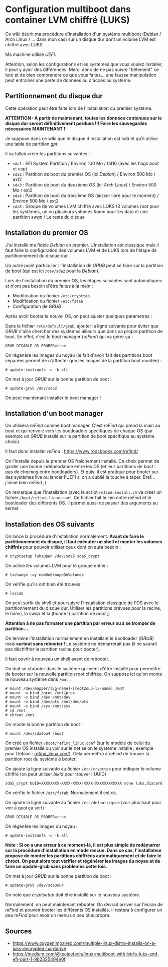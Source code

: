 Configuration multiboot dans container LVM chiffré (LUKS)
=========================================================

Ce wiki décrit ma procédure d'installation d'un système multiboot (Debian /
Arch Linux / ... dans mon cas) sur un disque dur dont un volume LVM est
chiffré avec LUKS.

Ma machine utilise *UEFI*.

Attention, selon les configurations et les systèmes que vous voulez installer,
il peut y avoir des différences. Merci donc de ne pas suivre "bêtement" ce
tuto et de bien comprendre ce que vous faites... une fausse manipulation peut
entraîner une perte de données ou d'accès au système.

## Partitionnement du disque dur

Cette opération peut être faite lors de l'installation du premier système.

**ATTENTION : A partir de maintenant, toutes les données contenues sur le disque dur seront définitivement perdues !!! Faire les sauvegardes nécessaires MAINTENANT !**.

Je suppose dans ce wiki que le disque d'installation est *sda* et qu'il
utilise une table de partition *gpt*.

Il va falloir créer les partitions suivantes :

* `sda1` : EFI System Partition / Environ 100 Mo / fat16 (avec les flags
  *boot* et *esp*)
* `sda2` : Partition de boot du premier OS (ici *Debian*) / Environ 500 Mo /
  ext2
* `sda3` : Partition de boot du deuxième OS (ici *Arch Linux*) /
  Environ 500 Mo / ext2
* `sda4` : Partition de boot du troisième OS (laisser libre pour le moment) /
  Environ 500 Mo / ext2
* `sda5` : Groupe de volumes LVM chiffré avec LUKS (3 volumes *root* pour
  les systèmes, un ou plusieurs volumes *home* pour les data et une partition
  *swap* / Le reste du disque

## Installation du premier OS

J'ai installé ma fidèle *Debian* en premier. L'installation est classique
mais il faut faire la configuration des volumes LVM et de LUKS lors de
l'étape de partitionnement du disque dur.

Un autre point particulier : l'installation de *GRUB* peut se faire sur la
partition de boot (qui est ici `/dev/sda2` pour la *Debian*).

Lors de l'installation du premier OS, les étapes suivantes sont automatiques
et n'ont pas besoin d'être faites à la main :

* Modification du fichier `/etc/crypttab`
* Modification du fichier `/etc/fstab`
* Configuration de *GRUB*

Après avoir booter le nouvel OS, on peut ajuster quelques paramètres :

Dans le fichier `/etc/default/grub`, ajouter la ligne suivante pour éviter
que *GRUB* n'aille chercher des systèmes ailleurs que dans sa propre
partition de boot. En effet, c'est le boot manager (*reFind*) qui va gérer ça :
```
GRUB_DISABLE_OS_PROBER=true
```

On régénère les images du noyau (le fait d'avoir fait des partitions boot
séparées permet de n'affecter que les images de la partition boot montée) :
```
# update-initramfs -u -k all
```

On met à jour *GRUB* sur la bonne partition de boot :
```
# update-grub /dev/sda2
```

On peut maintenant installer le boot manager !

## Installation d'un boot manager

On utilisera *reFind* comme boot manager. C'est *reFind* qui prend la main au
boot et qui renvoie vers les bootloaders spécifiques de chaque OS
(par exemple un *GRUB* installé sur la partition de boot spécifique au
système choisi).

Il faut donc installer *reFind* : <https://www.rodsbooks.com/refind/>

On l'installe depuis le premier OS fraîchement installé. Ce choix permet de
garder une bonne indépendance entre les OS (et leur partitions de boot :
pas de *chaining* entre bootloaders). Et puis, il est pratique pour
booter sur des systèmes live ou lancer l'UEFI si on a oublié la touche à
taper. Bref... j'aime bien *reFind* ;)

On remarque que l'installation (avec le script `refind-install.sh` va créer
un fichier `/boot/refind-linux.conf`. Ce fichier fait le lien entre *reFind*
et le bootloader des différents OS. Il permet aussi de passer des arguments
au kernel.

## Installation des OS suivants

On lance la procédure d'installation normalement.
**Avant de faire le partitionnement du disque, il faut exécuter un shell et monter les volumes chiffrés**
pour pouvoir utiliser ceux dont on aura besoin :
```
# cryptsetup luksOpen /dev/sda5 sda5_crypt
```

On active les volumes LVM pour le groupe entier :
```
# lvchange -ay nomDuGroupeDeVolumes
```

On vérifie qu'ils ont bien été trouvés :
```
# lvscan
```

On peut sortir du shell et poursuivre l'installation classique de l'OS avec
le partitionnement du disque dur. Utiliser les partitions prévues pour la
racine, le *home*, la *swap* et la (bonne !) partition de *boot* ;)

**Attention à ne pas formater une partition par erreur ou à se tromper de partition...**.

On termine l'installation normalement en installant le bootloader (*GRUB*)
mais **surtout sans rebooter !** Le système ne démarrerait pas (il ne saurait
pas déchiffrer la partition racine pour booter).

Il faut ouvrir à nouveau un shell avant de rebooter.

On doit se chrooter dans le système qui vient d'être installé pour permettre
de booter sur la nouvelle partition root chiffrée. On suppose ici qu'on monte
le nouveau système dans `/mnt` :
```
# mount /dev/mapper/[vg-name]-[root2ou3-lv-name] /mnt
# mount -o bind /proc /mnt/proc
# mount -o bind /dev /mnt/dev
# mount -o bind /dev/pts /mnt/dev/pts
# mount -o bind /sys /mnt/sys
# cd /mnt
# chroot /mnt
```

On monte la bonne partition de boot :
```
# mount /dev/sda3ou4 /boot
```

On créé un fichier `/boot/refind_linux.conf` (sur le modèle de celui du
premier OS installé ou voir sur le net selon le système installé ;
exemple pour Debian : [refind_linux.conf](./refind_linux.conf)).
Cela permettra à *reFind* de trouver la partition root du système à booter.

On ajoute la ligne suivante au fichier `/etc/crypttab` pour indiquer le
volume chiffré (on peut utiliser *blkid* pour trouver l'UUID) :
```
sda5_crypt UUID=XXXXXXXX-XXXX-XXXX-XXXX-XXXXXXXXXXXX none luks,discard
```

On vérifie le fichier `/etc/fstab`. Normalement il est ok.

On ajoute la ligne suivante au fichier `/etc/default/grub` (voir plus haut
pour voir à quoi ça sert) :
```
GRUB_DISABLE_OS_PROBER=true
```

On régénère les images du noyau :
```
# update-initramfs -u -k all
```

**Note : Si on a une erreur à ce moment-là, il est plus simple de redémarrer sur la procédure d'installation en mode rescue. Dans ce cas, l'installateur propose de monter les partitions chiffrées automatiquement et de faire le chroot. On peut alors tout vérifier et régénérer les images du noyau et de faire un update-grub sans problèmes cette fois.**

On met à jour *GRUB* sur la bonne partition de boot :
```
# update-grub /dev/sda3ou4
```

On note que *cryptsetup* doit être installé sur le nouveau système.

Normalement, on peut maintenant rebooter. On devrait arriver sur l'écran de
*reFind* et pouvoir booter les différents OS installés. Il restera à
configurer un peu *reFind* pour avoir un menu un peu plus propre.

## Sources

* <https://www.oxygenimpaired.com/multiple-linux-distro-installs-on-a-luks-encrypted-harddrive>
* <https://medium.com/@teejeetech/linux-multiboot-with-btrfs-luks-and-efi-part-1-9b2325494e0f>
